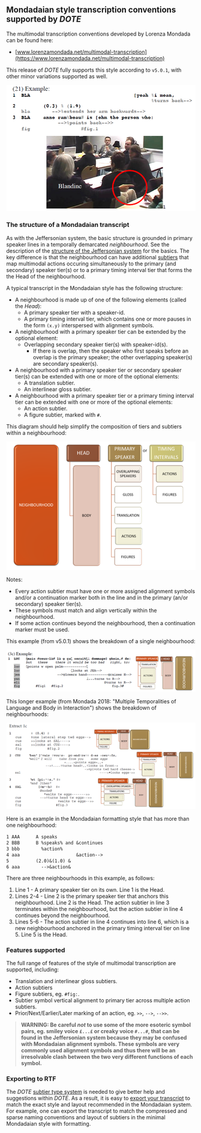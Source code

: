 ## Mondadaian style transcription conventions supported by *DOTE*

The multimodal transcription conventions developed by Lorenza Mondada can be found here:

- [www.lorenzamondada.net/multimodal-transcription](https://www.lorenzamondada.net/multimodal-transcription)

This release of _DOTE_ fully supports this style according to `v5.0.1`, with other minor variations supported as well.

[![Mondada v5.0.1 example](images/conventions/example.png)](images/conventions/example.png)

### The structure of a Mondadaian transcript

As with the Jeffersonian system, the basic structure is grounded in primary speaker lines in a temporally demarcated _neighbourhood_.
See the description of the [structure of the Jeffersonian system](jefferson.md) for the basics.
The key difference is that the neighbourhood can have additional [subtiers](tiers.md) that map multimodal actions occuring simultaneously to the primary (and secondary) speaker tier(s) or to a primary timing interval tier that forms the the Head of the neighbourhood.

A typical transcript in the Mondadaian style has the following structure:

- A neighbourhood is made up of one of the following elements (called the _Head_):
    - A primary speaker tier with a speaker-id.
    - A primary timing interval tier, which contains one or more pauses in the form `(x.y)` interspersed with alignment symbols.
- A neighbourhood with a primary speaker tier can be extended by the optional element:
    - Overlapping secondary speaker tier(s) with speaker-id(s).
        - If there is overlap, then the speaker who first speaks before an overlap is the primary speaker; the other overlapping speaker(s) are secondary speaker(s).
- A neighbourhood with a primary speaker tier or secondary speaker tier(s) can be extended with one or more of the optional elements:
    - A translation subtier.
    - An interlinear gloss subtier.
- A neighbourhood with a primary speaker tier or a primary timing interval tier can be extended with one or more of the optional elements:
    - An action subtier.
    - A figure subtier, marked with `#`.

This diagram should help simplify the composition of tiers and subtiers within a neighbourhood:

[![Diagram showing composition of a neighbourhood](images/conventions/neighbourhoodM.png)](images/conventions/neighbourhoodM.png)

Notes:

- Every action subtier must have one or more assigned alignment symbols and/or a continuation marker both in the line and in the primary (an/or secondary) speaker tier(s).
- These symbols must match and align vertically within the neighbourhood.
- If some action continues beyond the neighbourhood, then a continuation marker must be used.

This example (from v5.0.1) shows the breakdown of a single neighbourhood:

[![Diagram showing an example with a composition of a neighbourhood](images/conventions/neighbourhoodM1.png)](images/conventions/neighbourhoodM1.png)

This longer example (from Mondada 2018: "Multiple Temporalities of Language and Body in Interaction") shows the breakdown of neighbourhoods:

[![Diagram showing a longer example with a composition of a neighbourhood](images/conventions/neighbourhoodM2.png)](images/conventions/neighbourhoodM2.png)

Here is an example in the Mondadaian formatting style that has more than one neighbourhood:

```
1 AAA      A speaks
2 BBB	   B %speaks% and &continues
3 bbb        %action%
4 aaa                     &action-->
5          (2.0)&(1.0) &
6 aaa        -->&action&
```

There are three neighbourhoods in this example, as follows:

1. Line 1 - A primary speaker tier on its own.
Line 1 is the Head.
1. Lines 2-4 - Line 2 is the primary speaker tier that anchors this neighbourhood.
Line 2 is the Head.
The action subtier in line 3 terminates within the neighbourhood, but the action subtier in line 4 continues beyond the neighbourhood.
1. Lines 5-6 - The action subtier in line 4 continues into line 6, which is a new neighbourhood anchored in the primary timing interval tier on line 5.
Line 5 is the Head.

### Features supported

The full range of features of the style of multimodal transcription are supported, including:

- Translation and interlinear gloss subtiers.
- Action subtiers
- Figure subtiers, eg. `#fig:`.
- Subtier symbol vertical alignment to primary tier across multiple action subtiers.
- Prior/Next/Earlier/Later marking of an action, eg. `>>`, `-->`, `-->>`.


> **WARNING: Be careful _not_ to use some of the more esoteric symbol pairs, eg. smiley voice `£...£` or creaky voice `#...#`, that can be found in the Jeffersonian system because they may be confused with Mondadaian alignment symbols. These symbols are very commonly used alignment symbols and thus there will be an irresolvable clash between the two very different functions of each symbol.**

### Exporting to RTF

The _DOTE_ [subtier type system](tiers.md) is needed to give better help and suggestions within _DOTE_.
As a result, it is easy to [export your transcript](export.md) to match the exact style and layout recommended in the Mondadaian system.
For example, one can export the transcript to match the compressed and sparse naming conventions and layout of subtiers in the minimal Mondadaian style with formatting.
